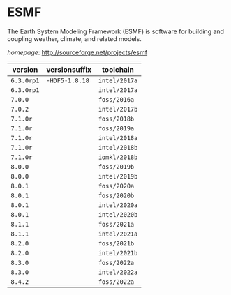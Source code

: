 # ESMF

The Earth System Modeling Framework (ESMF) is software for building and coupling weather,  climate, and related models.

*homepage*: <http://sourceforge.net/projects/esmf>

version | versionsuffix | toolchain
--------|---------------|----------
``6.3.0rp1`` | ``-HDF5-1.8.18`` | ``intel/2017a``
``6.3.0rp1`` |  | ``intel/2017a``
``7.0.0`` |  | ``foss/2016a``
``7.0.2`` |  | ``intel/2017b``
``7.1.0r`` |  | ``foss/2018b``
``7.1.0r`` |  | ``foss/2019a``
``7.1.0r`` |  | ``intel/2018a``
``7.1.0r`` |  | ``intel/2018b``
``7.1.0r`` |  | ``iomkl/2018b``
``8.0.0`` |  | ``foss/2019b``
``8.0.0`` |  | ``intel/2019b``
``8.0.1`` |  | ``foss/2020a``
``8.0.1`` |  | ``foss/2020b``
``8.0.1`` |  | ``intel/2020a``
``8.0.1`` |  | ``intel/2020b``
``8.1.1`` |  | ``foss/2021a``
``8.1.1`` |  | ``intel/2021a``
``8.2.0`` |  | ``foss/2021b``
``8.2.0`` |  | ``intel/2021b``
``8.3.0`` |  | ``foss/2022a``
``8.3.0`` |  | ``intel/2022a``
``8.4.2`` |  | ``foss/2022a``
